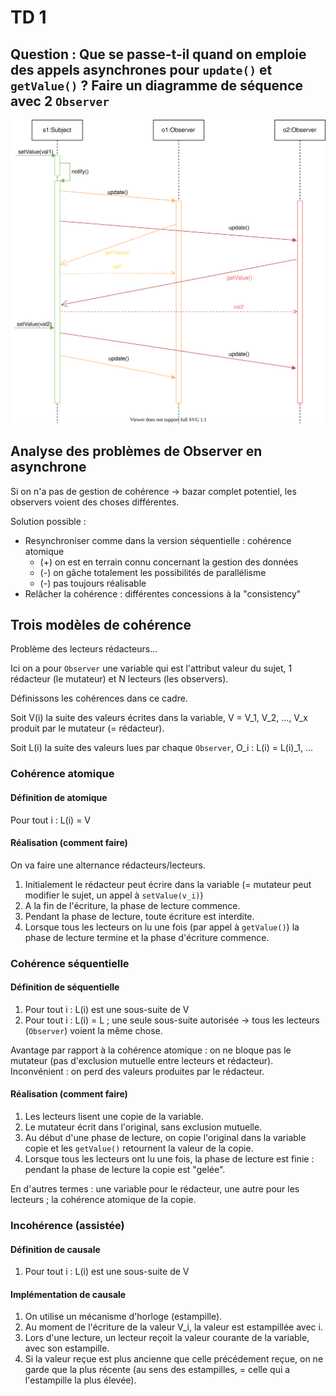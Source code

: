 # TD 1

## Question : Que se passe-t-il quand on emploie des appels asynchrones pour ``update()`` et ``getValue()`` ? Faire un diagramme de séquence avec 2 ``Observer``

![Diagramme de séquence 1](./draw/Sequence_1.svg)

## Analyse des problèmes de Observer en asynchrone

Si on n'a pas de gestion de cohérence -> bazar complet potentiel, les observers voient des choses différentes.

Solution possible :

- Resynchroniser comme dans la version séquentielle : cohérence atomique
  - (+) on est en terrain connu concernant la gestion des données
  - (-) on gâche totalement les possibilités de parallélisme
  - (-) pas toujours réalisable
- Relâcher la cohérence : différentes concessions à la "consistency"

## Trois modèles de cohérence

Problème des lecteurs rédacteurs...

Ici on a pour ``Observer`` une variable qui est l'attribut valeur du sujet, 1 rédacteur (le mutateur) et N lecteurs (les observers).

Définissons les cohérences dans ce cadre.

Soit V(i) la suite des valeurs écrites dans la variable, V = V_1, V_2, ..., V_x produit par le mutateur (= rédacteur).

Soit L(i) la suite des valeurs lues par chaque ``Observer``, O_i : L(i) = L(i)_1, ...

### Cohérence atomique

#### Définition de atomique

Pour tout i : L(i) = V

#### Réalisation (comment faire)

On va faire une alternance rédacteurs/lecteurs.

1. Initialement le rédacteur peut écrire dans la variable (= mutateur peut modifier le sujet, un appel à ``setValue(v_i)``)
2. A la fin de l'écriture, la phase de lecture commence.
3. Pendant la phase de lecture, toute écriture est interdite.
4. Lorsque tous les lecteurs on lu une fois (par appel à ``getValue()``) la phase de lecture termine et la phase d'écriture commence.

### Cohérence séquentielle

#### Définition de séquentielle

1. Pour tout i : L(i) est une sous-suite de V
2. Pour tout i : L(i) = L ; une seule sous-suite autorisée -> tous les lecteurs (``Observer``) voient la même chose.

Avantage par rapport à la cohérence atomique : on ne bloque pas le mutateur (pas d'exclusion mutuelle entre lecteurs et rédacteur).
Inconvénient : on perd des valeurs produites par le rédacteur.

#### Réalisation (comment faire)

1. Les lecteurs lisent une copie de la variable.
2. Le mutateur écrit dans l'original, sans exclusion mutuelle.
3. Au début d'une phase de lecture, on copie l'original dans la variable copie et les ``getValue()`` retournent la valeur de la copie.
4. Lorsque tous les lecteurs ont lu une fois, la phase de lecture est finie : pendant la phase de lecture la copie est "gelée".

En d'autres termes : une variable pour le rédacteur, une autre pour les lecteurs ; la cohérence atomique de la copie.

### Incohérence (assistée)

#### Définition de causale

1. Pour tout i : L(i) est une sous-suite de V

#### Implémentation de causale

1. On utilise un mécanisme d'horloge (estampille).
2. Au moment de l'écriture de la valeur V_i, la valeur est estampillée avec i.
3. Lors d'une lecture, un lecteur reçoit la valeur courante de la variable, avec son estampille.
4. Si la valeur reçue est plus ancienne que celle précédement reçue, on ne garde que la plus récente (au sens des estampilles, = celle qui a l'estampille la plus élevée).
